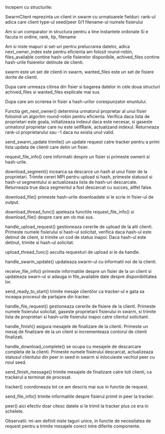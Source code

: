Incepem cu structurile:

SwarmClient reprezinta un client in swarm cu urmatoarele fielduri:
rank-ul adica care client
type-ul seed/peer 0/1
filename-ul numele fisierului

Am si un comparator in structura pentru a tine instantele ordonate
Si e facuta in ordine, rank, tip, filename

Am si niste mapuri si set-uri pentru prelucrarea datelor, adica
next_owner_index este pentru eficienta am folosit round-robin,
files_available contine hash-urile fisierelor disponibile,
achived_files contine hash-urile fisierelor detinute de clienti.

swarm este un set de clienti in swarm,
wanted_files este un set de fisiere dorite de clienti.

Dupa care urmeaza citirea din fisier si bagarea datelor in cele doua structuri achived_files si wanted_files explicate mai sus.

Dupa care am scrierea in fisier a hash-urilor corespunzator enuntului.

Functia get_next_owner() determina urmatorul proprietar al unui fisier folosind un algoritm round-robin pentru eficienta. Verifica daca lista de proprietari este goala, initializeaza indexul daca este necesar, si gaseste urmatorul proprietar care nu este selfRank, actualizand indexul. Returneaza rank-ul proprietarului sau -1 daca nu exista unul valid.

send_swarm_update trimite() un update request catre tracker pentru a primi lista updata de clienti care detin un fisier.

request_file_info() cere informatii despre un fisier si primeste ownerii si hash-urile.

download_segment() incearca sa descarce un hash al unui fisier de la proprietari. Trimite cereri MPI pentru upload si hash, primeste statusul si hash-ul segmentului si actualizeaza lista de hash-uri descarcate. Returneaza true daca segmentul a fost descarcat cu succes, altfel false.

download_file() primeste hash-urile downloadate si le scrie in fisier-ul de output.

download_thread_func() apeleaza functiile request_file_info() si download_file() despre care am vb mai sus.

handle_upload_request() gestioneaza cererile de upload de la alti clienti. Primeste numele fisierului si hash-ul solicitat, verifica daca hash-ul este detinut de client, si trimite un cod de status inapoi. Daca hash-ul este detinut, trimite si hash-ul solicitat.

upload_thread_func() asculta requesturi de upload si le da handle.

handle_swarm_update() updateaza swarm-ul cu informatii noi de la 
clienti.

receive_file_info() primeste informatiile despre un fisier de la un
client si updateaza swarn-ul si adauga in file_available date despre
disponibilitatea lor.

send_ready_to_start() trimite mesaje clientilor ca tracker-ul e gata
sa inceapa procesul de partajare din tracker.

handle_file_request() gestioneaza cererile de fisiere de la clienti. Primeste numele fisierului solicitat, gaseste proprietarii fisierului in swarm, si trimite lista de proprietari si hash-urile fisierului inapoi catre clientul solicitant.

handle_finish() asigura mesajele de finalizare de la clienti. Primeste un mesaj de finalizare de la un client si incrementeaza contorul de clienti finalizati.

handle_download_complete() se ocupa cu mesajele de descarcare completa de la clienti. Primeste numele fisierului descarcat, actualizeaza statusul clientului din peer in seed in swarm si inlocuieste vechiul peer cu noul seed.

send_finish_message() trimite mesajele de finalizare catre toti clienti, ca trackerul a terminat de procesat.

tracker() coordoneaza tot ce am descris mai sus in functie de request.

send_file_info() trimite informatiile despre fisierul primit in peer la tracker.

peer() aici efectiv doar citesc datele si le trimit la tracker plus ce era in schelete.

Observatii: mi-am definit niste taguri unice, in functie de necesitatea de request pentru a trimite mesajele corect intre diferite componente.